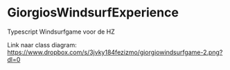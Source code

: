 # GiorgiosWindsurfExperience
Typescript Windsurfgame voor de HZ

Link naar class diagram:
https://www.dropbox.com/s/3jvky184fezizmo/giorgiowindsurfgame-2.png?dl=0
